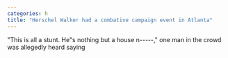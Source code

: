 ```yaml
---
categories: h
title: "Herschel Walker had a combative campaign event in Atlanta"
---
```

"This is all a stunt. He"s nothing but a house n-----," one man in the crowd was allegedly heard saying 